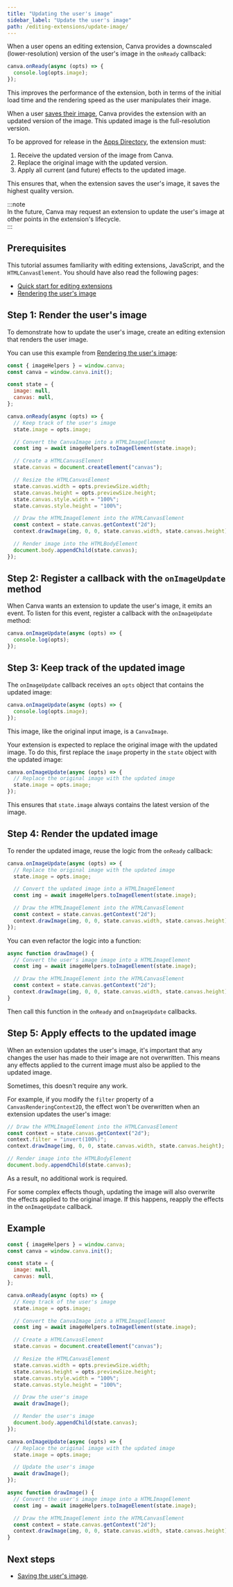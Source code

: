 ```yaml
---
title: "Updating the user's image"
sidebar_label: "Update the user's image"
path: /editing-extensions/update-image/
---
```


When a user opens an editing extension, Canva provides a downscaled (lower-resolution) version of the user's image in the `onReady` callback:

```javascript
canva.onReady(async (opts) => {
  console.log(opts.image);
});
```

This improves the performance of the extension, both in terms of the initial load time and the rendering speed as the user manipulates their image.

When a user [saves their image](./save-image.md), Canva provides the extension with an updated version of the image. This updated image is the full-resolution version.

To be approved for release in the [Apps Directory](https://canva.com/apps), the extension must:

1.  Receive the updated version of the image from Canva.
2.  Replace the original image with the updated version.
3.  Apply all current (and future) effects to the updated image.

This ensures that, when the extension saves the user's image, it saves the highest quality version.

:::note  
 In the future, Canva may request an extension to update the user's image at other points in the extension's lifecycle.  
:::

## Prerequisites

This tutorial assumes familiarity with editing extensions, JavaScript, and the `HTMLCanvasElement`. You should have also read the following pages:

- [Quick start for editing extensions](./quick-start.md)
- [Rendering the user's image](./render-image.md)

## Step 1: Render the user's image

To demonstrate how to update the user's image, create an editing extension that renders the user image.

You can use this example from [Rendering the user's image](./render-image.md):

```javascript
const { imageHelpers } = window.canva;
const canva = window.canva.init();

const state = {
  image: null,
  canvas: null,
};

canva.onReady(async (opts) => {
  // Keep track of the user's image
  state.image = opts.image;

  // Convert the CanvaImage into a HTMLImageElement
  const img = await imageHelpers.toImageElement(state.image);

  // Create a HTMLCanvasElement
  state.canvas = document.createElement("canvas");

  // Resize the HTMLCanvasElement
  state.canvas.width = opts.previewSize.width;
  state.canvas.height = opts.previewSize.height;
  state.canvas.style.width = "100%";
  state.canvas.style.height = "100%";

  // Draw the HTMLImageElement into the HTMLCanvasElement
  const context = state.canvas.getContext("2d");
  context.drawImage(img, 0, 0, state.canvas.width, state.canvas.height);

  // Render image into the HTMLBodyElement
  document.body.appendChild(state.canvas);
});
```

## Step 2: Register a callback with the `onImageUpdate` method

When Canva wants an extension to update the user's image, it emits an event. To listen for this event, register a callback with the `onImageUpdate` method:

```javascript
canva.onImageUpdate(async (opts) => {
  console.log(opts);
});
```

## Step 3: Keep track of the updated image

The `onImageUpdate` callback receives an `opts` object that contains the updated image:

```javascript
canva.onImageUpdate(async (opts) => {
  console.log(opts.image);
});
```

This image, like the original input image, is a `CanvaImage`.

Your extension is expected to replace the original image with the updated image. To do this, first replace the `image` property in the `state` object with the updated image:

```javascript
canva.onImageUpdate(async (opts) => {
  // Replace the original image with the updated image
  state.image = opts.image;
});
```

This ensures that `state.image` always contains the latest version of the image.

## Step 4: Render the updated image

To render the updated image, reuse the logic from the `onReady` callback:

```javascript
canva.onImageUpdate(async (opts) => {
  // Replace the original image with the updated image
  state.image = opts.image;

  // Convert the updated image into a HTMLImageElement
  const img = await imageHelpers.toImageElement(state.image);

  // Draw the HTMLImageElement into the HTMLCanvasElement
  const context = state.canvas.getContext("2d");
  context.drawImage(img, 0, 0, state.canvas.width, state.canvas.height);
});
```

You can even refactor the logic into a function:

```javascript
async function drawImage() {
  // Convert the user's image image into a HTMLImageElement
  const img = await imageHelpers.toImageElement(state.image);

  // Draw the HTMLImageElement into the HTMLCanvasElement
  const context = state.canvas.getContext("2d");
  context.drawImage(img, 0, 0, state.canvas.width, state.canvas.height);
}
```

Then call this function in the `onReady` and `onImageUpdate` callbacks.

## Step 5: Apply effects to the updated image

When an extension updates the user's image, it's important that any changes the user has made to their image are not overwritten. This means any effects applied to the current image must also be applied to the updated image.

Sometimes, this doesn't require any work.

For example, if you modify the `filter` property of a `CanvasRenderingContext2D`, the effect won't be overwritten when an extension updates the user's image:

```javascript
// Draw the HTMLImageElement into the HTMLCanvasElement
const context = state.canvas.getContext("2d");
context.filter = "invert(100%)";
context.drawImage(img, 0, 0, state.canvas.width, state.canvas.height);

// Render image into the HTMLBodyElement
document.body.appendChild(state.canvas);
```

As a result, no additional work is required.

For some complex effects though, updating the image will also overwrite the effects applied to the original image. If this happens, reapply the effects in the `onImageUpdate` callback.

## Example

```javascript
const { imageHelpers } = window.canva;
const canva = window.canva.init();

const state = {
  image: null,
  canvas: null,
};

canva.onReady(async (opts) => {
  // Keep track of the user's image
  state.image = opts.image;

  // Convert the CanvaImage into a HTMLImageElement
  const img = await imageHelpers.toImageElement(state.image);

  // Create a HTMLCanvasElement
  state.canvas = document.createElement("canvas");

  // Resize the HTMLCanvasElement
  state.canvas.width = opts.previewSize.width;
  state.canvas.height = opts.previewSize.height;
  state.canvas.style.width = "100%";
  state.canvas.style.height = "100%";

  // Draw the user's image
  await drawImage();

  // Render the user's image
  document.body.appendChild(state.canvas);
});

canva.onImageUpdate(async (opts) => {
  // Replace the original image with the updated image
  state.image = opts.image;

  // Update the user's image
  await drawImage();
});

async function drawImage() {
  // Convert the user's image image into a HTMLImageElement
  const img = await imageHelpers.toImageElement(state.image);

  // Draw the HTMLImageElement into the HTMLCanvasElement
  const context = state.canvas.getContext("2d");
  context.drawImage(img, 0, 0, state.canvas.width, state.canvas.height);
}
```

## Next steps

- [Saving the user's image](./save-image.md).

